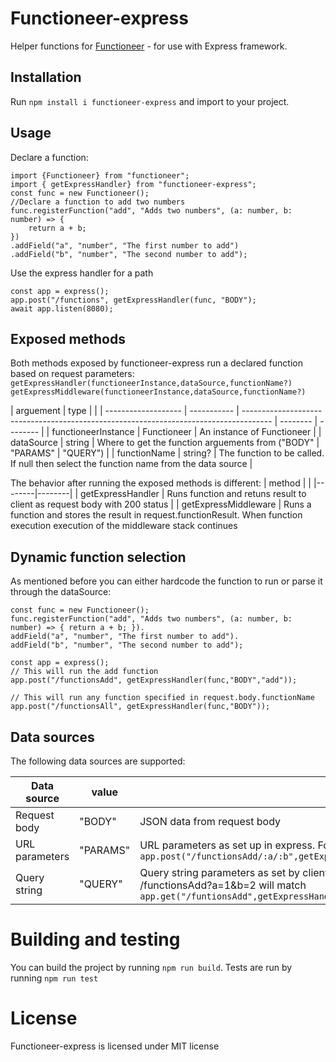 # Functioneer-express

Helper functions for [Functioneer](https://github.com/Cemal-Berk/functioneer) - for use with Express framework.

## Installation

Run `npm install i functioneer-express` and import to your project.

## Usage

Declare a function:

    import {Functioneer} from "functioneer";
    import { getExpressHandler} from "functioneer-express";
    const func = new Functioneer();
    //Declare a function to add two numbers
    func.registerFunction("add", "Adds two numbers", (a: number, b: number) => {
        return a + b;
    })
    .addField("a", "number", "The first number to add")
    .addField("b", "number", "The second number to add");

Use the express handler for a path

    const app = express();
    app.post("/functions", getExpressHandler(func, "BODY");
    await app.listen(8080);

## Exposed methods

Both methods exposed by functioneer-express run a declared function based on request parameters:
`getExpressHandler(functioneerInstance,dataSource,functionName?)`
`getExpressMiddleware(functioneerInstance,dataSource,functionName?)`

| arguement           | type        |                                                                                       |
| ------------------- | ----------- | ------------------------------------------------------------------------------------- | -------- | -------- |
| functioneerInstance | Functioneer | An instance of Functioneer                                                            |
| dataSource          | string      | Where to get the function arguements from ("BODY"                                     | "PARAMS" | "QUERY") |
| functionName        | string?     | The function to be called. If null then select the function name from the data source |

The behavior after running the exposed methods is different:
| method | |
|--------|--------|
| getExpressHandler | Runs function and retuns result to client as request body with 200 status |
| getExpressMiddleware | Runs a function and stores the result in request.functionResult. When function execution execution of the middleware stack continues

## Dynamic function selection

As mentioned before you can either hardcode the function to run or parse it through the dataSource:

    const func = new Functioneer();
    func.registerFunction("add", "Adds two numbers", (a: number, b: number) => { return a + b; }).
    addField("a", "number", "The first number to add").
    addField("b", "number", "The second number to add");

    const app = express();
    // This will run the add function
    app.post("/functionsAdd", getExpressHandler(func,"BODY","add"));

    // This will run any function specified in request.body.functionName
    app.post("/functionsAll", getExpressHandler(func,"BODY"));

## Data sources

The following data sources are supported:

| Data source    | value    |                                                                                                                                                                     |
| -------------- | -------- | ------------------------------------------------------------------------------------------------------------------------------------------------------------------- |
| Request body   | "BODY"   | JSON data from request body                                                                                                                                         |
| URL parameters | "PARAMS" | URL parameters as set up in express. For example : `app.post("/functionsAdd/:a/:b",getExpressHandler(func,"PARAMS","add"));`                                        |
| Query string   | "QUERY"  | Query string parameters as set by client. For example a request to /functionsAdd?a=1&b=2 will match `app.get("/funtionsAdd",getExpressHandler(func,"QUERY","add"))` |

# Building and testing

You can build the project by running `npm run build`.
Tests are run by running `npm run test`

# License

Functioneer-express is licensed under MIT license
